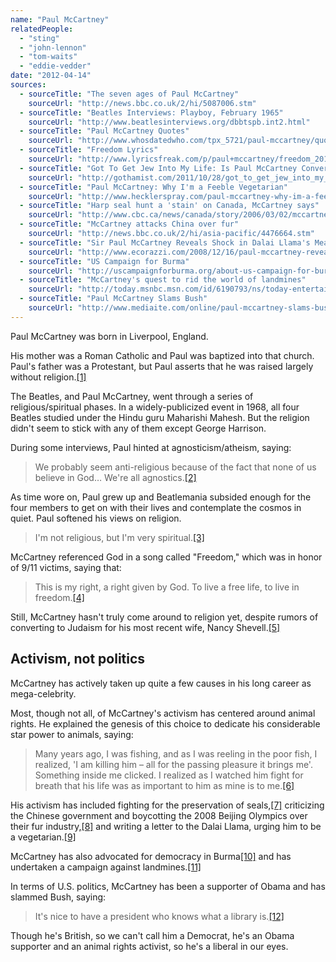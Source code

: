 ```yaml
---
name: "Paul McCartney"
relatedPeople:
  - "sting"
  - "john-lennon"
  - "tom-waits"
  - "eddie-vedder"
date: "2012-04-14"
sources:
  - sourceTitle: "The seven ages of Paul McCartney"
    sourceUrl: "http://news.bbc.co.uk/2/hi/5087006.stm"
  - sourceTitle: "Beatles Interviews: Playboy, February 1965"
    sourceUrl: "http://www.beatlesinterviews.org/dbbtspb.int2.html"
  - sourceTitle: "Paul McCartney Quotes"
    sourceUrl: "http://www.whosdatedwho.com/tpx_5721/paul-mccartney/quotes"
  - sourceTitle: "Freedom Lyrics"
    sourceUrl: "http://www.lyricsfreak.com/p/paul+mccartney/freedom_20105550.html"
  - sourceTitle: "Got To Get Jew Into My Life: Is Paul McCartney Converting For Nancy Shevell?"
    sourceUrl: "http://gothamist.com/2011/10/28/got_to_get_jew_into_my_life_is_paul.php"
  - sourceTitle: "Paul McCartney: Why I'm a Feeble Vegetarian"
    sourceUrl: "http://www.hecklerspray.com/paul-mccartney-why-im-a-feeble-vegetarian/200812984.php"
  - sourceTitle: "Harp seal hunt a 'stain' on Canada, McCartney says"
    sourceUrl: "http://www.cbc.ca/news/canada/story/2006/03/02/mccartney-060302.html"
  - sourceTitle: "McCartney attacks China over fur"
    sourceUrl: "http://news.bbc.co.uk/2/hi/asia-pacific/4476664.stm"
  - sourceTitle: "Sir Paul McCartney Reveals Shock in Dalai Llama's Meat-Eating Ways"
    sourceUrl: "http://www.ecorazzi.com/2008/12/16/paul-mccartney-reveals-shock-in-dalai-lamas-meat-eating-ways/"
  - sourceTitle: "US Campaign for Burma"
    sourceUrl: "http://uscampaignforburma.org/about-us-campaign-for-burma/accomplishments/"
  - sourceTitle: "McCartney's quest to rid the world of landmines"
    sourceUrl: "http://today.msnbc.msn.com/id/6190793/ns/today-entertainment/t/paul-mccartneys-quest-rid-world-landmines/"
  - sourceTitle: "Paul McCartney Slams Bush"
    sourceUrl: "http://www.mediaite.com/online/paul-mccartney-slams-bush-nice-to-have-a-president-who-knows-what-a-library-is/"
---
```


Paul McCartney was born in Liverpool, England.

His mother was a Roman Catholic and Paul was baptized into that church. Paul's father was a Protestant, but Paul asserts that he was raised largely without religion.<a class="source-citation" href="http://news.bbc.co.uk/2/hi/5087006.stm" title="The seven ages of Paul McCartney">[1]</a>

The Beatles, and Paul McCartney, went through a series of religious/spiritual phases. In a widely-publicized event in 1968, all four Beatles studied under the Hindu guru Maharishi Mahesh. But the religion didn't seem to stick with any of them except George Harrison.

During some interviews, Paul hinted at agnosticism/atheism, saying:

>We probably seem anti-religious because of the fact that none of us believe in God… We're all agnostics.<a class="source-citation" href="http://www.beatlesinterviews.org/dbbtspb.int2.html" title="Beatles Interviews: Playboy, February 1965">[2]</a>

As time wore on, Paul grew up and Beatlemania subsided enough for the four members to get on with their lives and contemplate the cosmos in quiet. Paul softened his views on religion.

>I'm not religious, but I'm very spiritual.<a class="source-citation" href="http://www.whosdatedwho.com/tpx_5721/paul-mccartney/quotes" title="Paul McCartney Quotes">[3]</a>

McCartney referenced God in a song called "Freedom," which was in honor of 9/11 victims, saying that:

>This is my right, a right given by God. To live a free life, to live in freedom.<a class="source-citation" href="http://www.lyricsfreak.com/p/paul+mccartney/freedom_20105550.html" title="Freedom Lyrics">[4]</a>

Still, McCartney hasn't truly come around to religion yet, despite rumors of converting to Judaism for his most recent wife, Nancy Shevell.<a class="source-citation" href="http://gothamist.com/2011/10/28/got_to_get_jew_into_my_life_is_paul.php" title="Got To Get Jew Into My Life: Is Paul McCartney Converting For Nancy Shevell?">[5]</a>

## Activism, not politics

McCartney has actively taken up quite a few causes in his long career as mega-celebrity.

Most, though not all, of McCartney's activism has centered around animal rights. He explained the genesis of this choice to dedicate his considerable star power to animals, saying:

>Many years ago, I was fishing, and as I was reeling in the poor fish, I realized, 'I am killing him – all for the passing pleasure it brings me'. Something inside me clicked. I realized as I watched him fight for breath that his life was as important to him as mine is to me.<a class="source-citation" href="http://www.hecklerspray.com/paul-mccartney-why-im-a-feeble-vegetarian/200812984.php" title="Paul McCartney: Why I&apos;m a Feeble Vegetarian">[6]</a>

His activism has included fighting for the preservation of seals,<a class="source-citation" href="http://www.cbc.ca/news/canada/story/2006/03/02/mccartney-060302.html" title="Harp seal hunt a &apos;stain&apos; on Canada, McCartney says">[7]</a> criticizing the Chinese government and boycotting the 2008 Beijing Olympics over their fur industry,<a class="source-citation" href="http://news.bbc.co.uk/2/hi/asia-pacific/4476664.stm" title="McCartney attacks China over fur">[8]</a> and writing a letter to the Dalai Llama, urging him to be a vegetarian.<a class="source-citation" href="http://www.ecorazzi.com/2008/12/16/paul-mccartney-reveals-shock-in-dalai-lamas-meat-eating-ways/" title="Sir Paul McCartney Reveals Shock in Dalai Llama&apos;s Meat-Eating Ways">[9]</a>

McCartney has also advocated for democracy in Burma<a class="source-citation" href="http://uscampaignforburma.org/about-us-campaign-for-burma/accomplishments/" title="US Campaign for Burma">[10]</a> and has undertaken a campaign against landmines.<a class="source-citation" href="http://today.msnbc.msn.com/id/6190793/ns/today-entertainment/t/paul-mccartneys-quest-rid-world-landmines/" title="McCartney&apos;s quest to rid the world of landmines">[11]</a>

In terms of U.S. politics, McCartney has been a supporter of Obama and has slammed Bush, saying:

>It's nice to have a president who knows what a library is.<a class="source-citation" href="http://www.mediaite.com/online/paul-mccartney-slams-bush-nice-to-have-a-president-who-knows-what-a-library-is/" title="Paul McCartney Slams Bush">[12]</a>

Though he's British, so we can't call him a Democrat, he's an Obama supporter and an animal rights activist, so he's a liberal in our eyes.